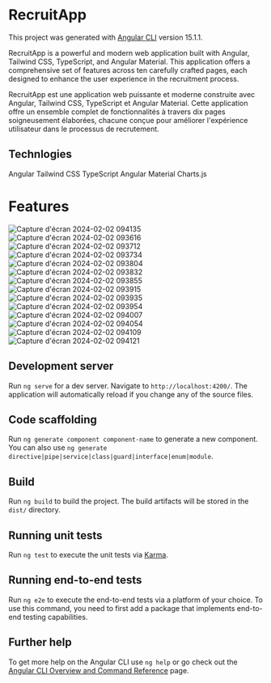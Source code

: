 
# RecruitApp

This project was generated with [Angular CLI](https://github.com/angular/angular-cli) version 15.1.1.

RecruitApp is a powerful and modern web application built with Angular, Tailwind CSS, TypeScript, and Angular Material. This application offers a comprehensive set of features across ten carefully crafted pages, each designed to enhance the user experience in the recruitment process.

RecruitApp est une application web puissante et moderne construite avec Angular, Tailwind CSS, TypeScript et Angular Material. Cette application offre un ensemble complet de fonctionnalités à travers dix pages soigneusement élaborées, chacune conçue pour améliorer l'expérience utilisateur dans le processus de recrutement.


## Technlogies 
Angular 
Tailwind CSS 
TypeScript 
Angular Material 
Charts.js

# Features
![Capture d'écran 2024-02-02 094135](https://github.com/MedHachem/RecruitApp/assets/99909231/8f6bed8d-a846-44f7-be02-836b51bf17b4) 
![Capture d'écran 2024-02-02 093616](https://github.com/MedHachem/RecruitApp/assets/99909231/0cc10b3c-23a6-4b0e-afbb-3eeef6bd2f2d)
![Capture d'écran 2024-02-02 093712](https://github.com/MedHachem/RecruitApp/assets/99909231/2500afec-8275-4272-853a-70661d1c3f91)
![Capture d'écran 2024-02-02 093734](https://github.com/MedHachem/RecruitApp/assets/99909231/7fa0cb83-5cd1-40dd-bdad-80eea47b9910)
![Capture d'écran 2024-02-02 093804](https://github.com/MedHachem/RecruitApp/assets/99909231/6e3549b7-2345-4ab8-a7f3-99f50087de6b)
![Capture d'écran 2024-02-02 093832](https://github.com/MedHachem/RecruitApp/assets/99909231/bff9f541-ce39-47d3-86e0-980d3cf52521)
![Capture d'écran 2024-02-02 093855](https://github.com/MedHachem/RecruitApp/assets/99909231/41099d83-cf7a-49a8-a173-1eec5c9d3fdc)
![Capture d'écran 2024-02-02 093915](https://github.com/MedHachem/RecruitApp/assets/99909231/daf4ed68-f19a-4671-a52b-0d1adb85f73c)
![Capture d'écran 2024-02-02 093935](https://github.com/MedHachem/RecruitApp/assets/99909231/ce7ce5c5-7ac9-4088-a4b5-0844b67e3b2e)
![Capture d'écran 2024-02-02 093954](https://github.com/MedHachem/RecruitApp/assets/99909231/bc73ee6b-0cf2-4c33-92c0-5e2a9639c826)
![Capture d'écran 2024-02-02 094007](https://github.com/MedHachem/RecruitApp/assets/99909231/969cf31a-d9a4-4ec9-8278-1a538d510467)
![Capture d'écran 2024-02-02 094054](https://github.com/MedHachem/RecruitApp/assets/99909231/693f32e9-76ff-42ee-a49f-aa3cf60b8276)
![Capture d'écran 2024-02-02 094109](https://github.com/MedHachem/RecruitApp/assets/99909231/6f41c317-bf9c-43f1-8431-d2aca3a55518)
![Capture d'écran 2024-02-02 094121](https://github.com/MedHachem/RecruitApp/assets/99909231/285dd3e4-c31c-4cde-af56-fc20fa4231ae)














## Development server

Run `ng serve` for a dev server. Navigate to `http://localhost:4200/`. The application will automatically reload if you change any of the source files.

## Code scaffolding

Run `ng generate component component-name` to generate a new component. You can also use `ng generate directive|pipe|service|class|guard|interface|enum|module`.

## Build

Run `ng build` to build the project. The build artifacts will be stored in the `dist/` directory.

## Running unit tests

Run `ng test` to execute the unit tests via [Karma](https://karma-runner.github.io).

## Running end-to-end tests

Run `ng e2e` to execute the end-to-end tests via a platform of your choice. To use this command, you need to first add a package that implements end-to-end testing capabilities.

## Further help

To get more help on the Angular CLI use `ng help` or go check out the [Angular CLI Overview and Command Reference](https://angular.io/cli) page.
